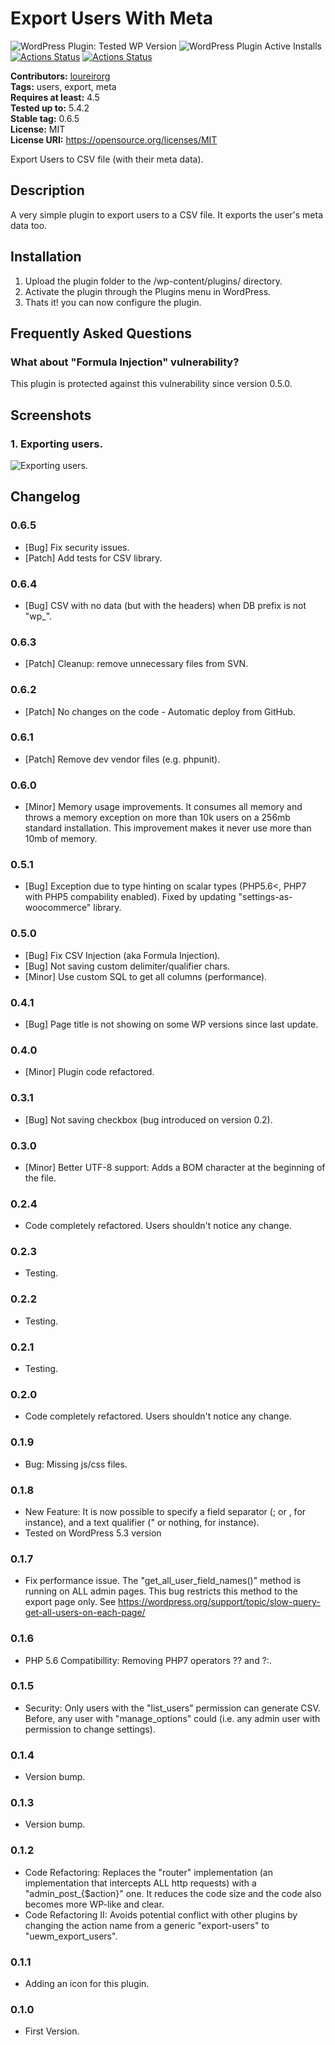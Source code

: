 # Export Users With Meta #

![WordPress Plugin: Tested WP Version](https://img.shields.io/wordpress/plugin/tested/user-export-with-their-meta-data) ![WordPress Plugin Active Installs](https://img.shields.io/wordpress/plugin/installs/user-export-with-their-meta-data) [![Actions Status](https://github.com/loureirorg/wordpress-plugin-export-users/workflows/deploy%20to%20wordpress.org/badge.svg?tag=latest)](https://github.com/loureirorg/wordpress-plugin-export-users/actions) [![Actions Status](https://github.com/loureirorg/wordpress-plugin-export-users/workflows/build/badge.svg?branch=master)](https://github.com/loureirorg/wordpress-plugin-export-users/actions)

**Contributors:** [loureirorg](https://profiles.wordpress.org/loureirorg)  
**Tags:** users, export, meta  
**Requires at least:** 4.5  
**Tested up to:** 5.4.2  
**Stable tag:** 0.6.5  
**License:** MIT  
**License URI:** https://opensource.org/licenses/MIT  

Export Users to CSV file (with their meta data).

## Description ##

A very simple plugin to export users to a CSV file. It exports the user's meta data too.

## Installation ##

1. Upload the plugin folder to the /wp-content/plugins/ directory.
1. Activate the plugin through the Plugins menu in WordPress.
1. Thats it! you can now configure the plugin.

## Frequently Asked Questions ##

### What about "Formula Injection" vulnerability? ###

This plugin is protected against this vulnerability since version 0.5.0.

## Screenshots ##

### 1. Exporting users. ###
![Exporting users.](https://ps.w.org/user-export-with-their-meta-data/assets/screenshot-1.png)


## Changelog ##

### 0.6.5 ###
* [Bug] Fix security issues.
* [Patch] Add tests for CSV library.

### 0.6.4 ###
* [Bug] CSV with no data (but with the headers) when DB prefix is not "wp_".

### 0.6.3 ###
* [Patch] Cleanup: remove unnecessary files from SVN.

### 0.6.2 ###
* [Patch] No changes on the code - Automatic deploy from GitHub.

### 0.6.1 ###
* [Patch] Remove dev vendor files (e.g. phpunit).

### 0.6.0 ###
* [Minor] Memory usage improvements. It consumes all memory and throws a memory exception on more than 10k users on a 256mb standard installation. This improvement makes it never use more than 10mb of memory.

### 0.5.1 ###
* [Bug] Exception due to type hinting on scalar types (PHP5.6<, PHP7 with PHP5 compability enabled). Fixed by updating "settings-as-woocommerce" library.

### 0.5.0 ###
* [Bug] Fix CSV Injection (aka Formula Injection).
* [Bug] Not saving custom delimiter/qualifier chars.
* [Minor] Use custom SQL to get all columns (performance).

### 0.4.1 ###
* [Bug] Page title is not showing on some WP versions since last update.

### 0.4.0 ###
* [Minor] Plugin code refactored.

### 0.3.1 ###
* [Bug] Not saving checkbox (bug introduced on version 0.2).

### 0.3.0 ###
* [Minor] Better UTF-8 support: Adds a BOM character at the beginning of the file.

### 0.2.4 ###
* Code completely refactored. Users shouldn't notice any change.

### 0.2.3 ###
* Testing.

### 0.2.2 ###
* Testing.

### 0.2.1 ###
* Testing.

### 0.2.0 ###
* Code completely refactored. Users shouldn't notice any change.

### 0.1.9 ###
* Bug: Missing js/css files.

### 0.1.8 ###
* New Feature: It is now possible to specify a field separator (; or , for instance), and a text qualifier (" or nothing, for instance).
* Tested on WordPress 5.3 version

### 0.1.7 ###
* Fix performance issue. The "get_all_user_field_names()" method is running on ALL admin pages. This bug restricts this method to the export page only. See https://wordpress.org/support/topic/slow-query-get-all-users-on-each-page/

### 0.1.6 ###
* PHP 5.6 Compatibillity: Removing PHP7 operators ?? and ?:.

### 0.1.5 ###
* Security: Only users with the "list_users" permission can generate CSV. Before, any user with "manage_options" could (i.e. any admin user with permission to change settings).

### 0.1.4 ###
* Version bump.

### 0.1.3 ###
* Version bump.

### 0.1.2 ###
* Code Refactoring: Replaces the "router" implementation (an implementation that intercepts ALL http requests) with a "admin_post_{$action}" one. It reduces the code size and the code also becomes more WP-like and clear.
* Code Refactoring II: Avoids potential conflict with other plugins by changing the action name from a generic "export-users" to "uewm_export_users".

### 0.1.1 ###
* Adding an icon for this plugin.

### 0.1.0 ###
* First Version.
